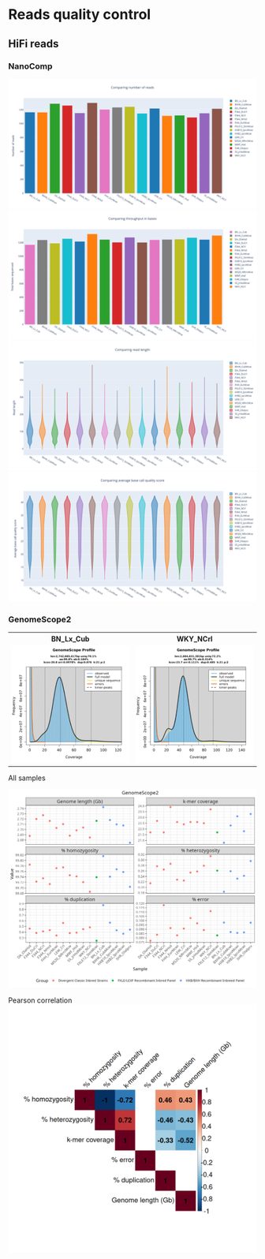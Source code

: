 # Reads quality control

## HiFi reads

### NanoComp

![NanoComp_number_of_reads.16samples.png](images/NanoComp_number_of_reads.16samples.png)
![NanoComp_total_throughput.16samples.png](images/NanoComp_total_throughput.16samples.png)
![NanoComp_lengths_violin.16samples.png](images/NanoComp_lengths_violin.16samples.png)
![NanoComp_quals_violin.16samples.png](images/NanoComp_quals_violin.16samples.png)

### GenomeScope2

<table>
  <tr>
    <th style="width: 50%;">BN_Lx_Cub</th>
    <th style="width: 50%;">WKY_NCrl</th>
  </tr>
  <tr>
    <td style="width: 50%;">
      <img src="images/GenomeScope2.BN_Lx_Cub.linear_plot.png" alt="GenomeScope2.BN_Lx_Cub.linear_plot.png">
    </td>
    <td style="width: 50%;">
      <img src="images/GenomeScope2.WKY_NCrl.linear_plot.png" alt="GenomeScope2.WKY_NCrl.linear_plot.png">
    </td>
  </tr>
</table>



All samples<br>
<div style="text-align: center;">
  <img src="images/GenomeScope2.summary.16samples.png" alt="GenomeScope2.summary.16samples.png">
</div>

Pearson correlation
![GenomeScope2.summary.16samples.correlation.png](images/GenomeScope2.summary.16samples.correlation.png)

